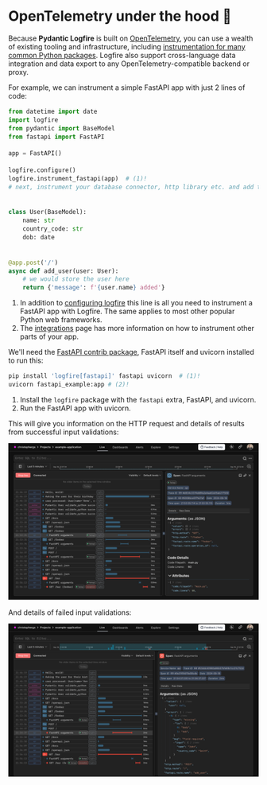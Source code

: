 # OpenTelemetry under the hood :telescope:

Because **Pydantic Logfire** is built on [OpenTelemetry](https://opentelemetry.io/), you can
use a wealth of existing tooling and infrastructure, including
[instrumentation for many common Python packages](https://opentelemetry-python-contrib.readthedocs.io/en/latest/index.html). Logfire also support cross-language data integration and data export to any OpenTelemetry-compatible backend or proxy.

For example, we can instrument a simple FastAPI app with just 2 lines of code:

```py title="fastapi_example.py" hl_lines="8 9 10"
from datetime import date
import logfire
from pydantic import BaseModel
from fastapi import FastAPI

app = FastAPI()

logfire.configure()
logfire.instrument_fastapi(app)  # (1)!
# next, instrument your database connector, http library etc. and add the logging handler (2)


class User(BaseModel):
    name: str
    country_code: str
    dob: date


@app.post('/')
async def add_user(user: User):
    # we would store the user here
    return {'message': f'{user.name} added'}
```

1. In addition to [configuring logfire](../reference/configuration.md) this line is all you need to instrument a FastAPI app with Logfire. The same applies to most other popular Python web frameworks.
2. The [integrations](../integrations/index.md) page has more information on how to instrument other parts of your app.

We'll need the [FastAPI contrib package](../integrations/fastapi.md), FastAPI itself and uvicorn installed to run this:

```bash
pip install 'logfire[fastapi]' fastapi uvicorn  # (1)!
uvicorn fastapi_example:app # (2)!
```

1. Install the `logfire` package with the `fastapi` extra, FastAPI, and uvicorn.
2. Run the FastAPI app with uvicorn.

This will give you information on the HTTP request and details of results from successful input validations:

![Logfire FastAPI 200 response screenshot](../images/index/logfire-screenshot-fastapi-200.png)

And details of failed input validations:

![Logfire FastAPI 422 response screenshot](../images/index/logfire-screenshot-fastapi-422.png)
